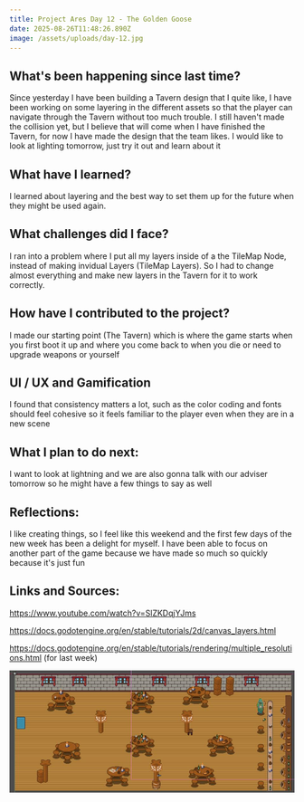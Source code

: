 ```yaml
---
title: Project Ares Day 12 - The Golden Goose
date: 2025-08-26T11:48:26.890Z
image: /assets/uploads/day-12.jpg
---
```

## W﻿hat's been happening since last time?

S﻿ince yesterday I have been building a Tavern design that I quite like, I have been working on some layering in the different assets so that the player can navigate through the Tavern without too much trouble. I still haven't made the collision yet, but I believe that will come when I have finished the Tavern, for now I have made the design that the team likes. I would like to look at lighting tomorrow, just try it out and learn about it



## W﻿hat have I learned?

I﻿ learned about layering and the best way to set them up for the future when they might be used again. 



## What challenges did I face?

I﻿ ran into a problem where I put all my layers inside of a the TileMap Node, instead of making invidual Layers (TileMap Layers). So I had to change almost everything and make new layers in the Tavern for it to work correctly.



## How have I contributed to the project?

I﻿ made our starting point (The Tavern) which is where the game starts when you first boot it up and where you come back to when you die or need to upgrade weapons or yourself



## U﻿I / UX and Gamification

I﻿ found that consistency matters a lot, such as the color coding and fonts should feel cohesive so it feels familiar to the player even when they are in a new scene



## W﻿hat I plan to do next:

I﻿ want to look at lightning and we are also gonna talk with our adviser tomorrow so he might have a few things to say as well



## R﻿eflections:

I﻿ like creating things, so I feel like this weekend and the first few days of the new week has been a delight for myself. I have been able to focus on another part of the game because we have made so much so quickly because it's just fun



## L﻿inks and Sources:

https://www.youtube.com/watch?v=SlZKDqjYJms

https://docs.godotengine.org/en/stable/tutorials/2d/canvas_layers.html

https://docs.godotengine.org/en/stable/tutorials/rendering/multiple_resolutions.html (for last week)

![](/assets/uploads/day-12.jpg)